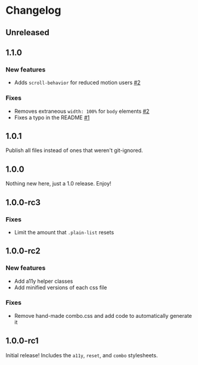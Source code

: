 # Changelog

## Unreleased

## 1.1.0

### New features

- Adds `scroll-behavior` for reduced motion users [#2](https://github.com/mike-engel/a11y-css-reset/pull/2)

### Fixes

- Removes extraneous `width: 100%` for `body` elements [#2](https://github.com/mike-engel/a11y-css-reset/pull/2)
- Fixes a typo in the README [#1](https://github.com/mike-engel/a11y-css-reset/pull/1)

## 1.0.1

Publish all files instead of ones that weren't git-ignored.

## 1.0.0

Nothing new here, just a 1.0 release. Enjoy!

## 1.0.0-rc3

### Fixes

- Limit the amount that `.plain-list` resets

## 1.0.0-rc2

### New features

- Add a11y helper classes
- Add minified versions of each css file

### Fixes

- Remove hand-made combo.css and add code to automatically generate it

## 1.0.0-rc1

Initial release! Includes the `a11y`, `reset`, and `combo` stylesheets.
